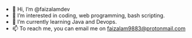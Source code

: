 - 👋 Hi, I’m @faizalamdev
- 👀 I’m interested in coding, web programming, bash scripting.
- 🌱 I’m currently learning Java and Devops.
- 📫 To reach me, you can email me on faizalam9883@protonmail.com

<!---
faizalam5552/faizalam5552 is a ✨ special ✨ repository because its `README.md` (this file) appears on your GitHub profile.
You can click the Preview link to take a look at your changes.
--->
